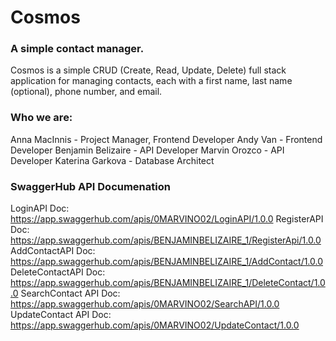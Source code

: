 # Cosmos
### A simple contact manager.
Cosmos is a simple CRUD (Create, Read, Update, Delete) full stack application for managing contacts, 
each with a first name, last name (optional), phone number, and email.

### Who we are:
Anna MacInnis - Project Manager, Frontend Developer
Andy Van - Frontend Developer
Benjamin Belizaire - API Developer
Marvin Orozco - API Developer
Katerina Garkova - Database Architect

### SwaggerHub API Documenation 

LoginAPI Doc: https://app.swaggerhub.com/apis/0MARVINO02/LoginAPI/1.0.0 
RegisterAPI Doc: https://app.swaggerhub.com/apis/BENJAMINBELIZAIRE_1/RegisterApi/1.0.0
AddContactAPI Doc: https://app.swaggerhub.com/apis/BENJAMINBELIZAIRE_1/AddContact/1.0.0
DeleteContactAPI Doc: https://app.swaggerhub.com/apis/BENJAMINBELIZAIRE_1/DeleteContact/1.0.0
SearchContact API Doc: https://app.swaggerhub.com/apis/0MARVINO02/SearchAPI/1.0.0
UpdateContact API Doc: https://app.swaggerhub.com/apis/0MARVINO02/UpdateContact/1.0.0
